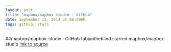 ```yaml
---
layout: post
title: "mapbox/mapbox-studio · GitHub"
date: September 11, 2014 at 08:29AM
tags: github, stars
---
```

##mapbox/mapbox-studio · GitHub
fabiantheblind starred mapbox/mapbox-studio
[link to source](http://ift.tt/1spr0YA) 
